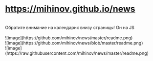 <h1><a href="https://mihinov.github.io/news/">https://mihinov.github.io/news</a></h1>
<br>
Обратите внимание на календарик внизу страницы! Он на JS<br><br>
![image](https://github.com/mihinov/news/master/readme.png)<br>
![image](https://github.com/mihinov/news/blob/master/readme.png)<br>
![image](https://raw.githubusercontent.com/mihinov/news/master/readme.png)

